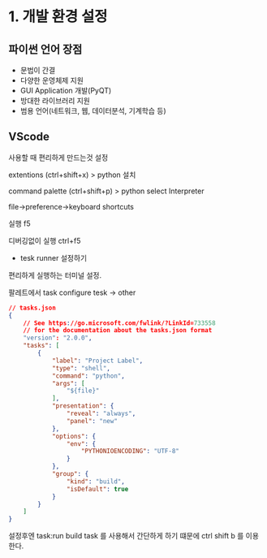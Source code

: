 # 1. 개발 환경 설정

## 파이썬 언어 장점

- 문법이 간결
- 다양한 운영체제 지원
- GUI Application 개발(PyQT)
- 방대한 라이브러리 지원
- 범용 언어(네트워크, 웹, 데이터분석, 기계학습 등)

## VScode

사용할 때 편리하게 만드는것 설정

extentions (ctrl+shift+x) > python 설치

command palette (ctrl+shift+p) > python select Interpreter 

file→preference→keyboard shortcuts

실행 f5

디버깅없이 실행 ctrl+f5

- tesk runner 설정하기

편리하게 실행하는 터미널 설정.

팔레트에서 task configure tesk → other

```json
// tasks.json
{
    // See https://go.microsoft.com/fwlink/?LinkId=733558
    // for the documentation about the tasks.json format
    "version": "2.0.0",
    "tasks": [
        {
            "label": "Project Label",
            "type": "shell",
            "command": "python",
            "args": [
                "${file}"
            ],
            "presentation": {
                "reveal": "always",
                "panel": "new"
            },
            "options": {
                "env": {
                    "PYTHONIOENCODING": "UTF-8"
                }
            },
            "group": {
                "kind": "build",
                "isDefault": true
            }
        }
    ]
}
```

설정후엔 task:run build task 를 사용해서 간단하게 하기 떄문에 ctrl shift b 를 이용한다.
